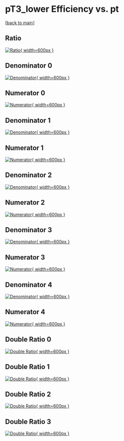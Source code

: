 # pT3_lower Efficiency vs. pt

[[back to main](./)]



## Ratio

[![Ratio](../mtv/var/pT3_lower_xtr_321_-1_eff_pt.png){ width=600px }](../mtv/var/pT3_lower_xtr_321_-1_eff_pt.pdf)

## Denominator 0

[![Denominator](../mtv/den/pT3_lower_xtr_321_-1_eff_pt_den0.png){ width=600px }](../mtv/den/pT3_lower_xtr_321_-1_eff_pt_den0.pdf)

## Numerator 0

[![Numerator](../mtv/num/pT3_lower_xtr_321_-1_eff_pt_num0.png){ width=600px }](../mtv/num/pT3_lower_xtr_321_-1_eff_pt_num0.pdf)

## Denominator 1

[![Denominator](../mtv/den/pT3_lower_xtr_321_-1_eff_pt_den1.png){ width=600px }](../mtv/den/pT3_lower_xtr_321_-1_eff_pt_den1.pdf)

## Numerator 1

[![Numerator](../mtv/num/pT3_lower_xtr_321_-1_eff_pt_num1.png){ width=600px }](../mtv/num/pT3_lower_xtr_321_-1_eff_pt_num1.pdf)

## Denominator 2

[![Denominator](../mtv/den/pT3_lower_xtr_321_-1_eff_pt_den2.png){ width=600px }](../mtv/den/pT3_lower_xtr_321_-1_eff_pt_den2.pdf)

## Numerator 2

[![Numerator](../mtv/num/pT3_lower_xtr_321_-1_eff_pt_num2.png){ width=600px }](../mtv/num/pT3_lower_xtr_321_-1_eff_pt_num2.pdf)

## Denominator 3

[![Denominator](../mtv/den/pT3_lower_xtr_321_-1_eff_pt_den3.png){ width=600px }](../mtv/den/pT3_lower_xtr_321_-1_eff_pt_den3.pdf)

## Numerator 3

[![Numerator](../mtv/num/pT3_lower_xtr_321_-1_eff_pt_num3.png){ width=600px }](../mtv/num/pT3_lower_xtr_321_-1_eff_pt_num3.pdf)

## Denominator 4

[![Denominator](../mtv/den/pT3_lower_xtr_321_-1_eff_pt_den4.png){ width=600px }](../mtv/den/pT3_lower_xtr_321_-1_eff_pt_den4.pdf)

## Numerator 4

[![Numerator](../mtv/num/pT3_lower_xtr_321_-1_eff_pt_num4.png){ width=600px }](../mtv/num/pT3_lower_xtr_321_-1_eff_pt_num4.pdf)

## Double Ratio 0

[![Double Ratio](../mtv/ratio/pT3_lower_xtr_321_-1_eff_pt_ratio0.png){ width=600px }](../mtv/ratio/pT3_lower_xtr_321_-1_eff_pt_ratio0.pdf)

## Double Ratio 1

[![Double Ratio](../mtv/ratio/pT3_lower_xtr_321_-1_eff_pt_ratio1.png){ width=600px }](../mtv/ratio/pT3_lower_xtr_321_-1_eff_pt_ratio1.pdf)

## Double Ratio 2

[![Double Ratio](../mtv/ratio/pT3_lower_xtr_321_-1_eff_pt_ratio2.png){ width=600px }](../mtv/ratio/pT3_lower_xtr_321_-1_eff_pt_ratio2.pdf)

## Double Ratio 3

[![Double Ratio](../mtv/ratio/pT3_lower_xtr_321_-1_eff_pt_ratio3.png){ width=600px }](../mtv/ratio/pT3_lower_xtr_321_-1_eff_pt_ratio3.pdf)

